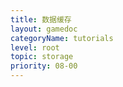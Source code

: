 ```yaml
---
title: 数据缓存
layout: gamedoc
categoryName: tutorials
level: root
topic: storage
priority: 08-00
---
```




